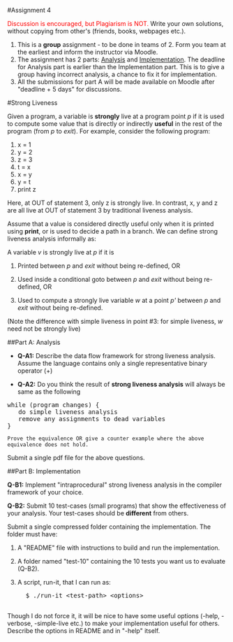 <a id="top"/>

#Assignment 4

<font color="red">Discussion is encouraged, but Plagiarism is NOT.</font> Write your own solutions, without copying from other's (friends, books, webpages etc.).

  1. This is a __group__ assignment - to be done in teams of 2.
Form you team at the earliest and inform the instructor via Moodle.
  2. The assignment has 2 parts: [Analysis](#analysis) and [Implementation](#impl). The deadline for Analysis part is earlier than the Implementation part. This is to give a group having incorrect analysis, a chance to fix it for implementation.
  3. All the submissions for part A will be made available on Moodle after "deadline + 5 days" for discussions.
  

#Strong Liveness <a id="#str-live"/>

Given a  program, a  variable is __strongly__  live at  a program
point *p* if it is used to compute some value that is directly or
indirectly __useful__  in the  rest of the  program (from  *p* to
*exit*). For example, consider the following program:

  1. x = 1
  2. y = 2
  3. z = 3
  4. t = x
  5. x = y
  6. y = t
  7. print z

Here,  at OUT  of  statement  3, only  z  is  strongly live.   In
contrast,  x, y  and z  are all  live at  OUT of  statement 3  by
traditional liveness analysis.

Assume that a value is considered directly useful only when it is
printed using __print__, or is used to decide a path in a branch.
We can define strong liveness analysis informally as:


A variable *v* is strongly live at *p* if it is

1. Printed between *p* and *exit* without being re-defined, OR

2. Used inside a conditional goto between *p* and *exit*
without being re-defined, OR

3. Used to compute a strongly live variable *w* at a point
  *p'*  between *p* and *exit* without being re-defined.

(Note the difference with simple  liveness in point #3: for simple
liveness, *w* need not be strongly live)


##Part A: Analysis  <a id="analysis"/>


* __Q-A1:__ Describe the data  flow framework for strong liveness
analysis.   Assume   the   language  contains   only   a   single
representative binary operator (+)

* __Q-A2:__ Do you think the result of __strong liveness analysis__ will always be same as the following
<pre>
while (program changes) {
   do simple liveness analysis
   remove any assignments to dead variables
}
</pre>
    Prove the equivalence OR give a counter example where the above
    equivalence does not hold.

Submit a single pdf file for the above questions.

##Part B: Implementation <a id="impl"/>

__Q-B1:__ Implement "intraprocedural" strong liveness analysis in
the compiler framework of your choice.

__Q-B2:__  Submit 10  test-cases (small  programs) that  show the
effectiveness  of  your  analysis.   Your  test-cases  should  be
__different__ from others.

Submit a single compressed folder containing the implementation. The folder must have:

  1. A "README" file with instructions to build and run the implementation.

  2. A folder named "test-10" containing the 10 tests you want us to evaluate (Q-B2).

  3. A script, run-it, that I can run as:
  <pre>
     $ ./run-it &lt;test-path&gt; &lt;options&gt;
  </pre>
  Though I do not force it, it will be nice to have some useful options (-help, -verbose, -simple-live etc.) to make your implementation useful for others. Describe the options in README and in "-help" itself.


[cs618]:	http://www.cse.iitb.ac.in/~karkare/cs618
